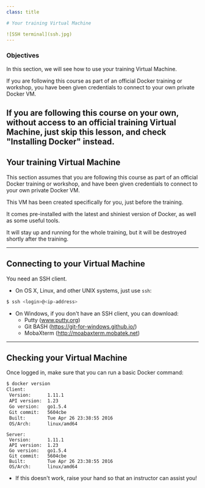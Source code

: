 ```yaml
---
class: title

# Your training Virtual Machine

![SSH terminal](ssh.jpg)
---
```



### Objectives

In this section, we will see how to use your training Virtual Machine.

If you are following this course as part of an official Docker training
or workshop, you have been given credentials to connect to your own
private Docker VM.

If you are following this course on your own, without access to an
official training Virtual Machine, just skip this lesson, and check
"Installing Docker" instead.
---
## Your training Virtual Machine

This section assumes that you are following this course as part of
an official Docker training or workshop, and have been given credentials
to connect to your own private Docker VM.

This VM has been created specifically for you, just before the training.

It comes pre-installed with the latest and shiniest version of Docker,
as well as some useful tools.

It will stay up and running for the whole training, but it will be destroyed
shortly after the training.


---
## Connecting to your Virtual Machine

You need an SSH client.

* On OS X, Linux, and other UNIX systems, just use `ssh`:

```bash
$ ssh <login>@<ip-address>
```

* On Windows, if you don't have an SSH client, you can download:
  * Putty (www.putty.org)
  * Git BASH (https://git-for-windows.github.io/)
  * MobaXterm (http://moabaxterm.mobatek.net)


---
## Checking your Virtual Machine

Once logged in, make sure that you can run a basic Docker command:

```bash
$ docker version
Client:
 Version:      1.11.1
 API version:  1.23
 Go version:   go1.5.4
 Git commit:   5604cbe
 Built:        Tue Apr 26 23:38:55 2016
 OS/Arch:      linux/amd64
```

    Server:
     Version:      1.11.1
     API version:  1.23
     Go version:   go1.5.4
     Git commit:   5604cbe
     Built:        Tue Apr 26 23:38:55 2016
     OS/Arch:      linux/amd64

* If this doesn't work, raise your hand so that an instructor can assist you!

